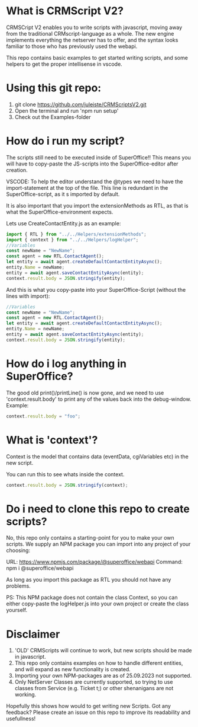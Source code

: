 # What is CRMScript V2?
CRMSCript V2 enables you to write scripts with javascript, moving away from the traditional CRMscript-language as a whole. 
The new engine implements everything the netserver has to offer, and the syntax looks familiar to those who has previously used the webapi. 

This repo contains basic examples to get started writing scripts, and some helpers to get the proper intellisense in vscode.

# Using this git repo:
1. git clone https://github.com/juleiste/CRMScriptsV2.git
2. Open the terminal and run 'npm run setup'
3. Check out the Examples-folder

# How do i run my script?
The scripts still need to be executed inside of SuperOffice!! This means you will have to copy-paste the JS-scripts into the SuperOffice-editor after creation.

VSCODE:
To help the editor understand the @types we need to have the import-statement at the top of the file. This line is redundant in the SuperOffice-script, as it s imported by default. 

It is also important that you import the extensionMethods as RTL, as that is what the SuperOffice-environment expects.

Lets use CreateContactEntity.js as an example:
<!-- START:.js -->
```typescript
import { RTL } from "../../Helpers/extensionMethods";
import { context } from "../../Helpers/logHelper";
//Variables
const newName = "NewName";
const agent = new RTL.ContactAgent();
let entity = await agent.createDefaultContactEntityAsync();
entity.Name = newName;
entity = await agent.saveContactEntityAsync(entity);
context.result.body = JSON.stringify(entity);

```
<!-- END:.js -->

And this is what you copy-paste into your SuperOffice-Script (without the lines with import):
<!-- START:.crmscript -->
```typescript
//Variables
const newName = "NewName";
const agent = new RTL.ContactAgent();
let entity = await agent.createDefaultContactEntityAsync();
entity.Name = newName;
entity = await agent.saveContactEntityAsync(entity);
context.result.body = JSON.stringify(entity);

```
<!-- END:.crmscript -->

# How do i log anything in SuperOffice?
The good old print()/printLine() is now gone, and we need to use 'context.result.body' to print any of the values back into the debug-window.
Example:
```javascript
context.result.body = "foo";
```

# What is 'context'?
Context is the model that contains data (eventData, cgiVariables etc) in the new script. 

You can run this to see whats inside the context. 
```javascript
context.result.body = JSON.stringify(context);
```

# Do i need to clone this repo to create scripts?
No, this repo only contains a starting-point for you to make your own scripts. 
We supply an NPM package you can import into any project of your choosing:

URL: https://www.npmjs.com/package/@superoffice/webapi
Command: npm i @superoffice/webapi 

As long as you import this package as RTL you should not have any problems. 

PS: This NPM package does not contain the class Context, so you can either copy-paste the logHelper.js into your own project or create the class yourself. 

# Disclaimer
1. 'OLD' CRMScripts will continue to work, but new scripts should be made in javascript. 
2. This repo only contains examples on how to handle different entities, and will expand as new functionality is created. 
3. Importing your own NPM-packages are as of 25.09.2023 not supported. 
4. Only NetServer Classes are currently supported, so trying to use classes from Service (e.g. Ticket t;) or other shenanigans are not working. 

Hopefully this shows how would to get writing new Scripts. Got any feedback? Please create an issue on this repo to improve its readability and usefullness!